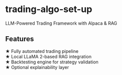# trading-algo-set-up
LLM-Powered Trading Framework with Alpaca &amp; RAG

## Features

★ Fully automated trading pipeline  
★ Local LLaMA 2-based RAG integration  
★ Backtesting engine for strategy validation  
★ Optional explainability layer  


